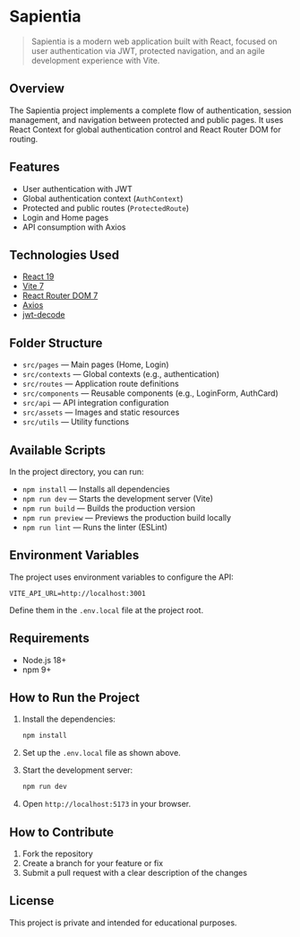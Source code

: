 # Sapientia

> Sapientia is a modern web application built with React, focused on user authentication via JWT, protected navigation, and an agile development experience with Vite.

## Overview

The Sapientia project implements a complete flow of authentication, session management, and navigation between protected and public pages. It uses React Context for global authentication control and React Router DOM for routing.

## Features

- User authentication with JWT
- Global authentication context (`AuthContext`)
- Protected and public routes (`ProtectedRoute`)
- Login and Home pages
- API consumption with Axios

## Technologies Used

- [React 19](https://react.dev/)
- [Vite 7](https://vitejs.dev/)
- [React Router DOM 7](https://reactrouter.com/)
- [Axios](https://axios-http.com/)
- [jwt-decode](https://github.com/auth0/jwt-decode)

## Folder Structure

- `src/pages` — Main pages (Home, Login)
- `src/contexts` — Global contexts (e.g., authentication)
- `src/routes` — Application route definitions
- `src/components` — Reusable components (e.g., LoginForm, AuthCard)
- `src/api` — API integration configuration
- `src/assets` — Images and static resources
- `src/utils` — Utility functions

## Available Scripts

In the project directory, you can run:

- `npm install` — Installs all dependencies
- `npm run dev` — Starts the development server (Vite)
- `npm run build` — Builds the production version
- `npm run preview` — Previews the production build locally
- `npm run lint` — Runs the linter (ESLint)

## Environment Variables

The project uses environment variables to configure the API:

```
VITE_API_URL=http://localhost:3001
```

Define them in the `.env.local` file at the project root.

## Requirements

- Node.js 18+
- npm 9+

## How to Run the Project

1. Install the dependencies:

    ```bash
    npm install
    ```

2. Set up the `.env.local` file as shown above.
3. Start the development server:

    ```bash
    npm run dev
    ```

4. Open `http://localhost:5173` in your browser.

## How to Contribute

1. Fork the repository
2. Create a branch for your feature or fix
3. Submit a pull request with a clear description of the changes

## License

This project is private and intended for educational purposes.
